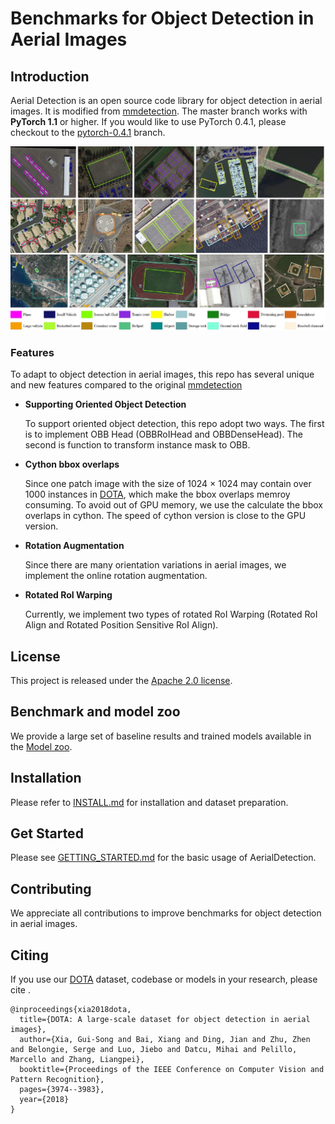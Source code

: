 
# Benchmarks for Object Detection in Aerial Images

## Introduction

Aerial Detection is an open source code library for object detection in aerial images. 
It is modified from [mmdetection](https://github.com/open-mmlab/mmdetection).
The master branch works with **PyTorch 1.1** or higher. If you would like to use PyTorch 0.4.1,
please checkout to the [pytorch-0.4.1](https://github.com/open-mmlab/mmdetection/tree/pytorch-0.4.1) branch.

![detected_results](results.jpg)
### Features
To adapt to object detection in aerial images, this repo has several unique and new features compared to the original [mmdetection](https://github.com/open-mmlab/mmdetection)
- **Supporting Oriented Object Detection**
    
    To support oriented object detection, this repo adopt two ways. The first is to implement OBB Head (OBBRoIHead and OBBDenseHead).
    The second is function to transform instance mask to OBB.

- **Cython bbox overlaps**
    
    Since one patch image with the size of 1024 &times; 1024 may contain over 1000 instances
     in [DOTA](https://captain-whu.github.io/DOTA/), which make the bbox overlaps memroy consuming.
     To avoid out of GPU memory, we use the calculate the bbox overlaps in cython. 
     The speed of cython version is close to the GPU version.

- **Rotation Augmentation**
    
    Since there are many orientation variations in aerial images, we implement the online rotation augmentation.
    
- **Rotated RoI Warping**

    Currently, we implement two types of rotated RoI Warping (Rotated RoI Align and Rotated Position Sensitive RoI Align).

## License

This project is released under the [Apache 2.0 license](LICENSE).

## Benchmark and model zoo

We provide a large set of baseline results and trained models available in the [Model zoo](MODEL_ZOO.md).

## Installation

Please refer to [INSTALL.md](INSTALL.md) for installation and dataset preparation.


## Get Started

Please see [GETTING_STARTED.md](GETTING_STARTED.md) for the basic usage of AerialDetection.

## Contributing

We appreciate all contributions to improve benchmarks for object detection in aerial images. 


## Citing

If you use our [DOTA](https://captain-whu.github.io/DOTA/) dataset, codebase or models in your research, please cite .

```
@inproceedings{xia2018dota,
  title={DOTA: A large-scale dataset for object detection in aerial images},
  author={Xia, Gui-Song and Bai, Xiang and Ding, Jian and Zhu, Zhen and Belongie, Serge and Luo, Jiebo and Datcu, Mihai and Pelillo, Marcello and Zhang, Liangpei},
  booktitle={Proceedings of the IEEE Conference on Computer Vision and Pattern Recognition},
  pages={3974--3983},
  year={2018}
}
```

